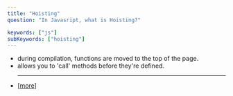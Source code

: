 ```yaml
---
title: "Hoisting"
question: "In Javasript, what is Hoisting?"

keywords: ["js"]
subKeywords: ["hoisting"]
---
```


<ul class='list-disc marker:text-white'>
<li>during compilation, functions are moved to the top of the page.</li>
<li>allows you to 'call' methods before they're defined.</li>

<hr>
<li><a class="text-blue-500" href="https://www.youtube.com/watch?v=C1PZh_ea-7I">[more]</a></li>
</ul>
